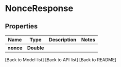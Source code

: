 # NonceResponse

## Properties

| Name      | Type       | Description | Notes |
| --------- | ---------- | ----------- | ----- |
| **nonce** | **Double** |             |       |

\[Back to Model list] \[Back to API list] \[Back to README]
